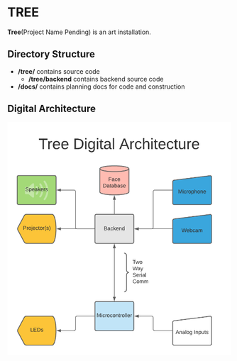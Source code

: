 TREE
====

**Tree**(Project Name Pending) is an art installation.

Directory Structure
-------------------

* **/tree/** contains source code
  * **/tree/backend** contains backend source code
* **/docs/** contains planning docs for code and construction


Digital Architecture
--------------------

![Graph depicting the digital architecture of the project. Primarily, a Backend connected to a Microcontroller. ](docs/tree-digital-architecture.png)

